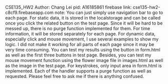 CSE135_HW2
Author: Chang Lei
pid: A16185861
firebase link: cse135-hw2-c8cf9.firebaseapp.com
note: You can just simply use navigation bar to go to each page. For static data, it is stored in the localstorage and can be called once you click the related button on the test page. Since it will be hard to be messed up, there is no purge function implemented for them. For time information, it will be stored separately for each page. For dynamic data, especially click and mouse movement, I use several examples to show my logic. I did not make it working for all parts of each page since it may be very time consuming. You can test my results using the button in form.html as well as the first three buttons in test page. Besides, you can test my mouse movement function using the flower image file in images.html as well as the image in the test page. For keystrokes, only input area in form.html is implemented. Each of the handler supports a purge function as well as requested. Please feel free to ask me if there is anything confused.